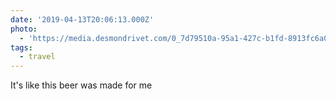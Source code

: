 ```yaml
---
date: '2019-04-13T20:06:13.000Z'
photo:
  - 'https://media.desmondrivet.com/0_7d79510a-95a1-427c-b1fd-8913fc6a02a6.jpg'
tags:
  - travel
---
```


It's like this beer was made for me  
